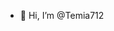 - 👋 Hi, I’m @Temia712
  

<!---
Temia712/Temia712 is a ✨ special ✨ repository because its `README.md` (this file) appears on your GitHub profile.
You can click the Preview link to take a look at your changes.
--->
